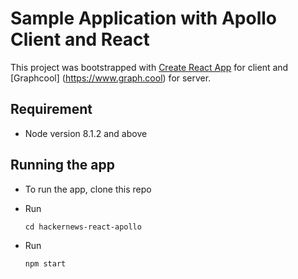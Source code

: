 # Sample Application with Apollo Client and React

This project was bootstrapped with [Create React App](https://github.com/facebookincubator/create-react-app) for client and [Graphcool] (https://www.graph.cool) for server.


## Requirement

- Node version 8.1.2 and above

## Running the app

- To run the app, clone this repo
- Run  
  
  `cd hackernews-react-apollo`

- Run 

    `npm start`

